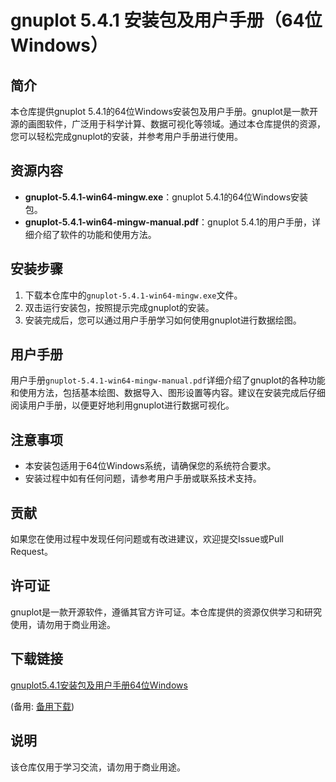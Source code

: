 # gnuplot 5.4.1 安装包及用户手册（64位Windows）

## 简介
本仓库提供gnuplot 5.4.1的64位Windows安装包及用户手册。gnuplot是一款开源的画图软件，广泛用于科学计算、数据可视化等领域。通过本仓库提供的资源，您可以轻松完成gnuplot的安装，并参考用户手册进行使用。

## 资源内容
- **gnuplot-5.4.1-win64-mingw.exe**：gnuplot 5.4.1的64位Windows安装包。
- **gnuplot-5.4.1-win64-mingw-manual.pdf**：gnuplot 5.4.1的用户手册，详细介绍了软件的功能和使用方法。

## 安装步骤
1. 下载本仓库中的`gnuplot-5.4.1-win64-mingw.exe`文件。
2. 双击运行安装包，按照提示完成gnuplot的安装。
3. 安装完成后，您可以通过用户手册学习如何使用gnuplot进行数据绘图。

## 用户手册
用户手册`gnuplot-5.4.1-win64-mingw-manual.pdf`详细介绍了gnuplot的各种功能和使用方法，包括基本绘图、数据导入、图形设置等内容。建议在安装完成后仔细阅读用户手册，以便更好地利用gnuplot进行数据可视化。

## 注意事项
- 本安装包适用于64位Windows系统，请确保您的系统符合要求。
- 安装过程中如有任何问题，请参考用户手册或联系技术支持。

## 贡献
如果您在使用过程中发现任何问题或有改进建议，欢迎提交Issue或Pull Request。

## 许可证
gnuplot是一款开源软件，遵循其官方许可证。本仓库提供的资源仅供学习和研究使用，请勿用于商业用途。

## 下载链接
[gnuplot5.4.1安装包及用户手册64位Windows](https://pan.quark.cn/s/e2ff9f7b0bc2) 

(备用: [备用下载](https://pan.baidu.com/s/1awWCyrRHNtUzkT1W5PCNVw?pwd=1234))

## 说明

该仓库仅用于学习交流，请勿用于商业用途。
